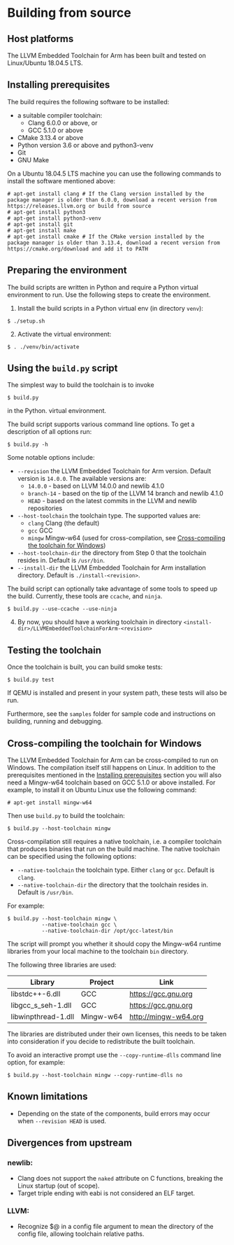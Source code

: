 # Building from source

## Host platforms

The LLVM Embedded Toolchain for Arm has been built and tested on Linux/Ubuntu
18.04.5 LTS.

## Installing prerequisites

The build requires the following software to be installed:
* a suitable compiler toolchain:
  * Clang 6.0.0 or above, or
  * GCC 5.1.0 or above
* CMake 3.13.4 or above
* Python version 3.6 or above and python3-venv
* Git
* GNU Make

On a Ubuntu 18.04.5 LTS machine you can use the following commands to install
the software mentioned above:
```
# apt-get install clang # If the Clang version installed by the package manager is older than 6.0.0, download a recent version from https://releases.llvm.org or build from source
# apt-get install python3
# apt-get install python3-venv
# apt-get install git
# apt-get install make
# apt-get install cmake # If the CMake version installed by the package manager is older than 3.13.4, download a recent version from https://cmake.org/download and add it to PATH
```

## Preparing the environment

The build scripts are written in Python and require a Python virtual environment
to run. Use the following steps to create the environment.

1. Install the build scripts in a Python virtual env (in directory ``venv``):
```
$ ./setup.sh
```
2. Activate the virtual environment:
```
$ . ./venv/bin/activate
```

## Using the `build.py` script

The simplest way to build the toolchain is to invoke
```
$ build.py
```
in the Python. virtual environment.

The build script supports various command line options. To get a description of
all options run:
```
$ build.py -h
```
Some notable options include:
* ``--revision`` the LLVM Embedded Toolchain for Arm version. Default version
  is ``14.0.0``. The available versions are:
  * ``14.0.0`` - based on LLVM 14.0.0 and newlib 4.1.0
  * ``branch-14`` - based on the tip of the LLVM 14 branch and newlib 4.1.0
  * ``HEAD`` - based on the latest commits in the LLVM and newlib repositories
* ``--host-toolchain`` the toolchain type. The supported values are:
  * ``clang`` Clang (the default)
  * ``gcc`` GCC
  * ``mingw`` Mingw-w64 (used for cross-compilation, see
    [Cross-compiling the toolchain for Windows](#cross-compiling-the-toolchain-for-windows))
* ``--host-toolchain-dir`` the directory from Step 0 that the toolchain resides
  in. Default is ``/usr/bin``.
* ``--install-dir`` the LLVM Embedded Toolchain for Arm installation directory.
  Default is ``./install-<revision>``.

The build script can optionally take advantage of some tools to speed up the
build. Currently, these tools are ``ccache``, and ``ninja``.
```
$ build.py --use-ccache --use-ninja
```
4. By now, you should have a working toolchain in directory
   ``<install-dir>/LLVMEmbeddedToolchainForArm-<revision>``

## Testing the toolchain

Once the toolchain is built, you can build smoke tests:

```
$ build.py test
```

If QEMU is installed and present in your system path, these tests will also be
run.

Furthermore, see the `samples` folder for sample code and instructions on
building, running and debugging.

## Cross-compiling the toolchain for Windows

The LLVM Embedded Toolchain for Arm can be cross-compiled to run on Windows.
The compilation itself still happens on Linux. In addition to the prerequisites
mentioned in the [Installing prerequisites](#installing-prerequisites) section
you will also need a Mingw-w64 toolchain based on GCC 5.1.0 or above installed.
For example, to install it on Ubuntu Linux use the following command:

```
# apt-get install mingw-w64
```

Then use ``build.py`` to build the toolchain:

```
$ build.py --host-toolchain mingw
```

Cross-compilation still requires a native toolchain, i.e. a compiler toolchain
that  produces binaries that run on the build machine. The native toolchain can
be specified using the following options:
* ``--native-toolchain`` the toolchain type. Either ``clang`` or ``gcc``.
  Default is ``clang``.
* ``--native-toolchain-dir`` the directory that the toolchain resides in.
  Default is ``/usr/bin``.

For example:
```
$ build.py --host-toolchain mingw \
           --native-toolchain gcc \
           --native-toolchain-dir /opt/gcc-latest/bin
```

The script will prompt you whether it should copy the Mingw-w64 runtime
libraries from your local machine to the toolchain ``bin`` directory. 

The following three libraries are used:

Library             | Project   | Link
--------------------|-----------|---------------------
libstdc++-6.dll     | GCC       | https://gcc.gnu.org
libgcc_s_seh-1.dll  | GCC       | https://gcc.gnu.org
libwinpthread-1.dll | Mingw-w64 | http://mingw-w64.org

The libraries are distributed under their own licenses, this needs to
be taken into consideration if you decide to redistribute the built toolchain.

To avoid an interactive prompt use the ``--copy-runtime-dlls`` command line
option, for example:
```
$ build.py --host-toolchain mingw --copy-runtime-dlls no
```

## Known limitations
* Depending on the state of the components, build errors may occur when
  ``--revision HEAD`` is used.

## Divergences from upstream

### newlib:
* Clang does not support the ``naked`` attribute on C functions, breaking the
  Linux startup (out of scope).
* Target triple ending with eabi is not considered an ELF target.

### LLVM:
* Recognize $@ in a config file argument to mean the directory of the config
  file, allowing toolchain relative paths.
